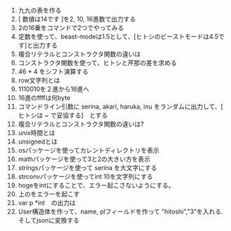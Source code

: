 1. 九九の表を作る
2. [ 数値は14です ]を2, 10, 16進数で出力する
3. 2の16乗をコマンドで2つでやってみる
4. 定数を使って、beast-modeは1.5として、[ヒトシのビーストモードは4.5です]と出力する
5. 複合リテラルとコンストラクタ関数の違いは
6. コンストラクタ関数を使って、ヒトシと芹那の差を求める
7. 46 * 4 をシフト演算する
8. row文字列とは
9. 1110010を２進から16進へ
10. 16進のffffは何byte
11. コマンドライン引数に serina, akari, haruka, inu をランダムに出力して、[ ヒトシは ~ で妥協する]　とする
12. 複合リテラルとコンストラクタ関数の違いは?
13. unix時間とは
14. unsignedとは
15. osパッケージを使ってカレントディレクトリを表示
16. mathパッケージを使って3と2の大きい方を表示
17. stringsパッケージを使って serina を大文字にする
18. strconvパッケージを使ってint 10を文字列にする
19. hogeをintにすることで、エラー起こさないようにする。
20. 上のをエラーを起こす
21. var p *int　の出力は
22. User構造体を作って、name, plフィールドを作って "hitoshi","3"を入れる.そしてjsonに変換する
